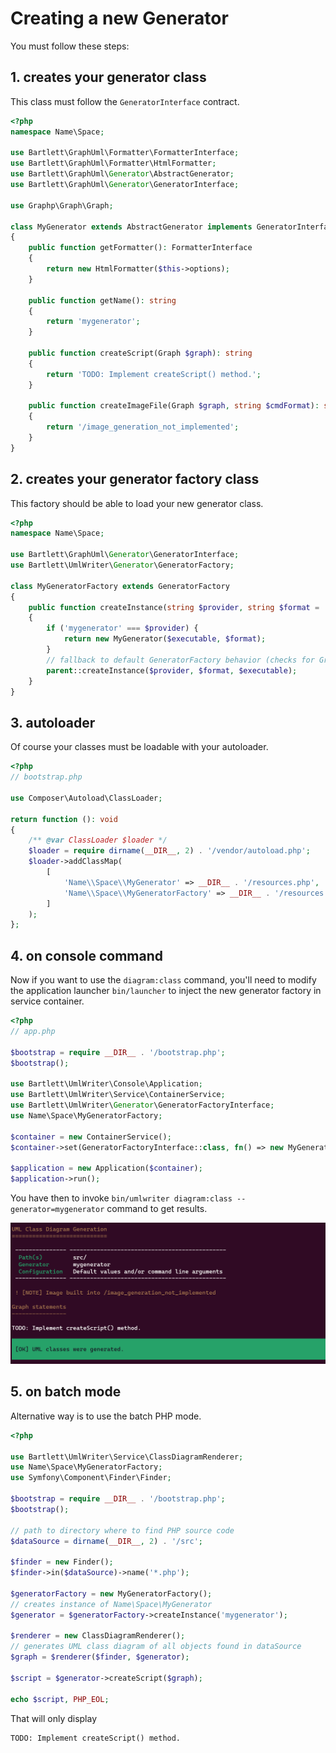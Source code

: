 <!-- markdownlint-disable MD013 -->
# Creating a new Generator

You must follow these steps:

## **1.** creates your generator class

This class must follow the `GeneratorInterface` contract.

```php
<?php
namespace Name\Space;

use Bartlett\GraphUml\Formatter\FormatterInterface;
use Bartlett\GraphUml\Formatter\HtmlFormatter;
use Bartlett\GraphUml\Generator\AbstractGenerator;
use Bartlett\GraphUml\Generator\GeneratorInterface;

use Graphp\Graph\Graph;

class MyGenerator extends AbstractGenerator implements GeneratorInterface
{
    public function getFormatter(): FormatterInterface
    {
        return new HtmlFormatter($this->options);
    }

    public function getName(): string
    {
        return 'mygenerator';
    }

    public function createScript(Graph $graph): string
    {
        return 'TODO: Implement createScript() method.';
    }

    public function createImageFile(Graph $graph, string $cmdFormat): string
    {
        return '/image_generation_not_implemented';
    }
}
```

## **2.** creates your generator factory class

This factory should be able to load your new generator class.

```php
<?php
namespace Name\Space;

use Bartlett\GraphUml\Generator\GeneratorInterface;
use Bartlett\UmlWriter\Generator\GeneratorFactory;

class MyGeneratorFactory extends GeneratorFactory
{
    public function createInstance(string $provider, string $format = 'svg', string $executable = ''): GeneratorInterface
    {
        if ('mygenerator' === $provider) {
            return new MyGenerator($executable, $format);
        }
        // fallback to default GeneratorFactory behavior (checks for GraphViz or PlantUML)
        parent::createInstance($provider, $format, $executable);
    }
}
```

## **3.** autoloader

Of course your classes must be loadable with your autoloader.

```php
<?php
// bootstrap.php

use Composer\Autoload\ClassLoader;

return function (): void
{
    /** @var ClassLoader $loader */
    $loader = require dirname(__DIR__, 2) . '/vendor/autoload.php';
    $loader->addClassMap(
        [
            'Name\\Space\\MyGenerator' => __DIR__ . '/resources.php',
            'Name\\Space\\MyGeneratorFactory' => __DIR__ . '/resources.php',
        ]
    );
};
```

## **4.** on console command

Now if you want to use the `diagram:class` command, you'll need to modify the application launcher `bin/launcher`
to inject the new generator factory in service container.

```php
<?php
// app.php

$bootstrap = require __DIR__ . '/bootstrap.php';
$bootstrap();

use Bartlett\UmlWriter\Console\Application;
use Bartlett\UmlWriter\Service\ContainerService;
use Bartlett\UmlWriter\Generator\GeneratorFactoryInterface;
use Name\Space\MyGeneratorFactory;

$container = new ContainerService();
$container->set(GeneratorFactoryInterface::class, fn() => new MyGeneratorFactory());

$application = new Application($container);
$application->run();
```

You have then to invoke `bin/umlwriter diagram:class --generator=mygenerator` command to get results.

![MyGenerator Results](../assets/images/mygenerator-results.png)

## **5.** on batch mode

Alternative way is to use the batch PHP mode.

```php
<?php

use Bartlett\UmlWriter\Service\ClassDiagramRenderer;
use Name\Space\MyGeneratorFactory;
use Symfony\Component\Finder\Finder;

$bootstrap = require __DIR__ . '/bootstrap.php';
$bootstrap();

// path to directory where to find PHP source code
$dataSource = dirname(__DIR__, 2) . '/src';

$finder = new Finder();
$finder->in($dataSource)->name('*.php');

$generatorFactory = new MyGeneratorFactory();
// creates instance of Name\Space\MyGenerator
$generator = $generatorFactory->createInstance('mygenerator');

$renderer = new ClassDiagramRenderer();
// generates UML class diagram of all objects found in dataSource
$graph = $renderer($finder, $generator);

$script = $generator->createScript($graph);

echo $script, PHP_EOL;
```

That will only display
```text
TODO: Implement createScript() method.
```
